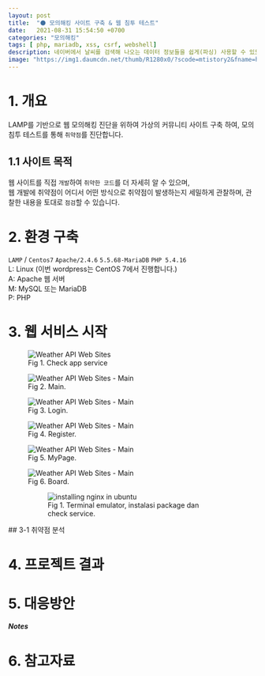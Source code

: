 ```yaml
---
layout: post
title:  "⚫ 모의해킹 사이트 구축 & 웹 침투 테스트"
date:   2021-08-31 15:54:50 +0700
categories: "모의해킹"
tags: [ php, mariadb, xss, csrf, webshell]
description: 네이버에서 날씨를 검색해 나오는 데이터 정보들을 쉽게(파싱) 사용할 수 있도록 간단하고 쉽게 제공해 주는 API를 만들어 보았습니다. "이 API는 JSON 포맷의 응답을 전송합니다."
image: "https://img1.daumcdn.net/thumb/R1280x0/?scode=mtistory2&fname=https%3A%2F%2Fblog.kakaocdn.net%2Fdn%2FcVNmm8%2FbtrdEjeFK6C%2FSb271UmoPaBwntvxpKDAOK%2Fimg.png"
---
```

# 1. 개요

LAMP를 기반으로 웹 모의해킹 진단을 위하여 가상의 커뮤니티 사이트 구축 하여, 모의 침투 테스트를 통해 `취약점`를 진단합니다.

<!-- CIA Web Sites는 php, mariadb의 취약점을 고려해야 할 측면에 대해 설명합니다. -->

## 1.1 사이트 목적

웹 사이트를 직접 `개발`하여 `취약한 코드`를 더 자세히 알 수 있으며,
<br>웹 개발에 취약점이 어디서 어떤 방식으로 취약점이 발생하는지 세밀하게 관찰하며, 관찰한 내용을 토대로 `점검`할 수 있습니다.


# 2. 환경 구축

`LAMP` / `Centos7` `Apache/2.4.6` `5.5.68-MariaDB` `PHP 5.4.16`
<br>L: Linux (이번 wordpress는 CentOS 7에서 진행합니다.)
<br>A: Apache 웹 서버
<br>M: MySQL 또는 MariaDB
<br>P: PHP

# 3. 웹 서비스 시작
<figure>
<img src="https://blog.kakaocdn.net/dn/bkruN7/btrdIT9gJ6b/xykMYzf4btPjli943XAaJ1/img.gif" alt="Weather API Web Sites"></div>
<figcaption>Fig 1. Check app service</figcaption>
</figure>
<figure>
<img src="https://img1.daumcdn.net/thumb/R1280x0/?scode=mtistory2&fname=https%3A%2F%2Fblog.kakaocdn.net%2Fdn%2Fo67bb%2FbtrdK6fJvEZ%2FXx8OuQBTKafvh2biifknxk%2Fimg.png" alt="Weather API Web Sites - Main"></div>
<figcaption>Fig 2. Main.</figcaption>
</figure>
<figure>
<img src="https://img1.daumcdn.net/thumb/R1280x0/?scode=mtistory2&fname=https%3A%2F%2Fblog.kakaocdn.net%2Fdn%2FckMpKL%2FbtrdKWqymEv%2F1zhejUXiCkITnzd3PgKm5k%2Fimg.png" alt="Weather API Web Sites - Main"></div>
<figcaption>Fig 3. Login.</figcaption>
</figure>
<figure>
<img src="https://img1.daumcdn.net/thumb/R1280x0/?scode=mtistory2&fname=https%3A%2F%2Fblog.kakaocdn.net%2Fdn%2F0FIsA%2FbtrdHf59G0q%2FlpOiKb00MDe26eAchra7Kk%2Fimg.png" alt="Weather API Web Sites - Main"></div>
<figcaption>Fig 4. Register.</figcaption>
</figure>
<figure>
<img src="https://img1.daumcdn.net/thumb/R1280x0/?scode=mtistory2&fname=https%3A%2F%2Fblog.kakaocdn.net%2Fdn%2FGi58T%2FbtrdOM1J3fH%2FkZ1ltqKFCVkKFFK8kx1a41%2Fimg.png" alt="Weather API Web Sites - Main"></div>
<figcaption>Fig 5. MyPage.</figcaption>
</figure>
<figure>
<img src="https://img1.daumcdn.net/thumb/R1280x0/?scode=mtistory2&fname=https%3A%2F%2Fblog.kakaocdn.net%2Fdn%2FbAbeJB%2FbtrdHfSxI9c%2FXlgsK5dP2CB8FRy5DzPea1%2Fimg.png" alt="Weather API Web Sites - Main"></div>
<figcaption>Fig 6. Board.</figcaption>
<figure>
<img src="/apa-itu-shell/terminal_nginx.gif" alt="installing nginx in ubuntu">
<figcaption>Fig 1. Terminal emulator, instalasi package dan check service.</figcaption>
</figure>

</figure>
## 3-1 취약점 분석
<figure>

</figure>

# 4. 프로젝트 결과

# 5. 대응방안

##### Notes

# 6. 참고자료